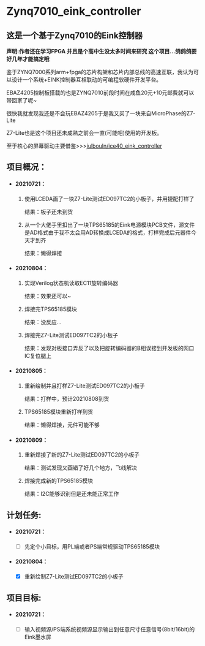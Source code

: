 # Zynq7010_eink_controller

## 这是一个基于Zynq7010的Eink控制器

**声明:作者还在学习FPGA 并且是个高中生没太多时间来研究 这个项目...鸽鸽鸽要好几年才能搞定哦**

鉴于ZYNQ7000系列arm+fpga的芯片构架和芯片内部总线的高速互联，我认为可以设计一个系统+EINK控制器互相联动的可编程软硬件开发平台。

EBAZ4205控制板搭载的也是ZYNQ7010前段时间在咸鱼20元+10元邮费就可以带回家了呢~

很快我就发现我还是不会玩EBAZ4205于是我又买了一块来自MicroPhase的Z7-Lite

Z7-Lite也是这个项目还未成熟之前会一直(可能吧)使用的开发板。

至于核心的屏幕驱动主要借鉴>>>[julbouln/ice40_eink_controller](https://github.com/julbouln/ice40_eink_controller)



## 项目概况：

- #### 20210721：

  1. 使用LCEDA画了一块Z7-Lite测试ED097TC2的小板子，并用捷配打样了

     结果：板子还未到货

  2. 从一个大佬手里扣出了一块TPS65185的Eink电源模块PCB文件，源文件是AD格式由于我不太会用AD转换成LCEDA的格式，打样完成后元器件今天才到齐

     结果：懒得焊接

- #### 20210804：

  1. 实现Verilog状态机读取EC11旋转编码器
  
     结果：效果还可以~
  
  2. 焊接完TPS65185模块
  
     结果：没反应...
     
  3. 焊接完Z7-Lite测试ED097TC2的小板子
  
     结果：发现对板接口弄反了以及把旋转编码器的B相误接到开发板的网口IC复位腿上

- #### 20210805：

  1. 重新绘制并且打样Z7-Lite测试ED097TC2的小板子
  
     结果：打样中，预计20210808到货
     
  2. TPS65185模块重新打样到货
  
     结果：懒得焊接，元件可能不够
  
- #### 20210809：

  1. 重新焊接了新的Z7-Lite测试ED097TC2的小板子
  
     结果：测试发现又画错了好几个地方，飞线解决
     
  2. 焊接完成新的TPS65185模块
  
     结果：I2C能够识别但是还未能正常工作

## 计划任务:

- #### 20210721：

  - [ ] 先定个小目标，用PL端或者PS端常规驱动TPS65185模块

- #### 20210804：

  - [x] 重新绘制Z7-Lite测试ED097TC2的小板子

## 项目目标:

- #### 20210721：

  - [ ] 输入视频源/PS端系统视频源显示输出到任意尺寸任意信号(8bit/16bit)的Eink墨水屏



